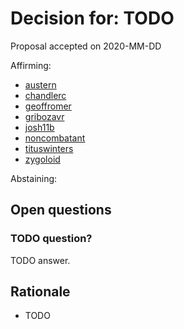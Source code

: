 # Decision for: TODO

<!--
Part of the Carbon Language project, under the Apache License v2.0 with LLVM
Exceptions. See /LICENSE for license information.
SPDX-License-Identifier: Apache-2.0 WITH LLVM-exception
-->

Proposal accepted on 2020-MM-DD

Affirming:

- [austern](https://github.com/austern)
- [chandlerc](https://github.com/chandlerc)
- [geoffromer](https://github.com/geoffromer)
- [gribozavr](https://github.com/gribozavr)
- [josh11b](https://github.com/josh11b)
- [noncombatant](https://github.com/noncombatant)
- [tituswinters](https://github.com/tituswinters)
- [zygoloid](https://github.com/zygoloid)

Abstaining:

## Open questions

### TODO question?

TODO answer.

## Rationale

- TODO
